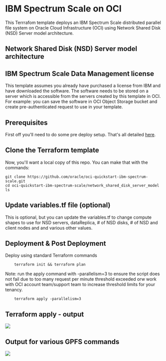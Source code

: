 # IBM Spectrum Scale on OCI
This Terrrafom template deploys an IBM Spectrum Scale distributed parallel file system on Oracle Cloud Infrastructure (OCI) using Network Shared Disk (NSD) Server model architecture.


## Network Shared Disk (NSD) Server model architecture


## IBM Spectrum Scale Data Management license 
This template assumes you already have purchased a license from IBM and have downloaded the software.  The software needs to be stored on a server which is accessible from the servers created by this template in OCI.  For example: you can save the software in OCI Object Storage bucket and create pre-authenticated request to use in your template.  



## Prerequisites
First off you'll need to do some pre deploy setup.  That's all detailed [here](https://github.com/oracle/oci-quickstart-prerequisites).


## Clone the Terraform template
Now, you'll want a local copy of this repo.  You can make that with the commands:

    git clone https://github.com/oracle/oci-quickstart-ibm-spectrum-scale.git
    cd oci-quickstart-ibm-spectrum-scale/network_shared_disk_server_model
    ls



## Update variables.tf file (optional)
This is optional, but you can update the variables.tf to change compute shapes to use for NSD servers, dataReplica, # of NSD disks, # of NSD and client nodes and and various other values. 


## Deployment & Post Deployment

Deploy using standard Terraform commands

        terraform init && terraform plan
        
Note:  run the apply command with -parallelism=3 to ensure the script does not fail due to too many request per minute threshold exceeded orw work with OCI account team/support team to increase threshold limits for your tenancy. 

        terraform apply -parallelism=3     


## Terraform apply - output 

![](../images/02-tf-apply.png)

## Output for various GPFS commands

![](../images/03-mm-commands.png)



